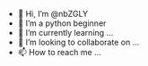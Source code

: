 - 👋 Hi, I’m @nbZGLY
- 👀 I’m a python beginner
- 🌱 I’m currently learning ...
- 💞️ I’m looking to collaborate on ...
- 📫 How to reach me ...

<!---
nbZGLY/nbZGLY is a ✨ special ✨ repository because its `README.md` (this file) appears on your GitHub profile.
You can click the Preview link to take a look at your changes.
--->
